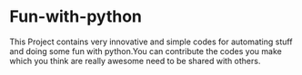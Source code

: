 # Fun-with-python
This Project contains very innovative and simple codes for automating stuff and doing some fun with python.You can contribute the codes you make which you think are really awesome need to be shared with others. 

